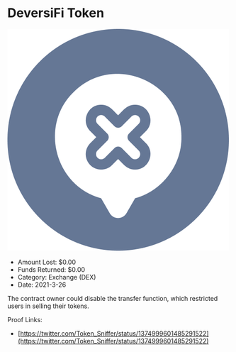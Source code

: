 # DeversiFi Token
![DeversiFi Token](/rektimages/DeversiFi-Token.png)
- Amount Lost: $0.00
- Funds Returned: $0.00
- Category: Exchange (DEX)
- Date: 2021-3-26

The contract owner could disable the transfer function, which restricted users in selling their tokens.


Proof Links:
- [https://twitter.com/Token_Sniffer/status/1374999601485291522](https://twitter.com/Token_Sniffer/status/1374999601485291522)


